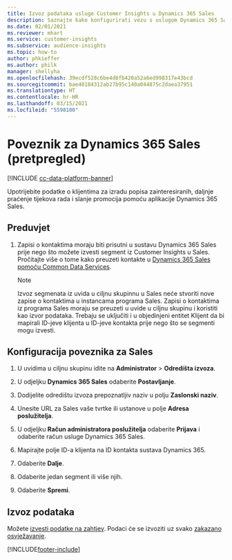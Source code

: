 ```yaml
---
title: Izvoz podataka usluge Customer Insights u Dynamics 365 Sales
description: Saznajte kako konfigurirati vezu s uslugom Dynamics 365 Sales.
ms.date: 02/01/2021
ms.reviewer: mhart
ms.service: customer-insights
ms.subservice: audience-insights
ms.topic: how-to
author: phkieffer
ms.author: philk
manager: shellyha
ms.openlocfilehash: 39ecdf528c6be4d8fb420a52a6ed998317e43bcd
ms.sourcegitcommit: bae40184312ab27b95c140a044875c2daea37951
ms.translationtype: HT
ms.contentlocale: hr-HR
ms.lasthandoff: 03/15/2021
ms.locfileid: "5598100"
---
```

# <a name="connector-for-dynamics-365-sales-preview"></a>Poveznik za Dynamics 365 Sales (pretpregled)

[!INCLUDE [cc-data-platform-banner](../includes/cc-data-platform-banner.md)]

Upotrijebite podatke o klijentima za izradu popisa zainteresiranih, daljnje praćenje tijekova rada i slanje promocija pomoću aplikacije Dynamics 365 Sales.

## <a name="prerequisite"></a>Preduvjet

1. Zapisi o kontaktima moraju biti prisutni u sustavu Dynamics 365 Sales prije nego što možete izvesti segment iz Customer Insights u Sales. Pročitajte više o tome kako preuzeti kontakte u [Dynamics 365 Sales pomoću Common Data Services](connect-power-query.md).

   > [!NOTE]
   > Izvoz segmenata iz uvida u ciljnu skupinnu u Sales neće stvoriti nove zapise o kontaktima u instancama programa Sales. Zapisi o kontaktima iz programa Sales moraju se preuzeti u uvide u ciljnu skupinu i koristiti kao izvor podataka. Trebaju se uključiti i u objedinjeni entitet Klijent da bi mapirali ID-jeve klijenta u ID-jeve kontakta prije nego što se segmenti mogu izvesti.

## <a name="configure-the-connector-for-sales"></a>Konfiguracija poveznika za Sales

1. U uvidima u ciljnu skupinu idite na **Administrator** > **Odredišta izvoza**.

1. U odjeljku **Dynamics 365 Sales** odaberite **Postavljanje**.

1. Dodijelite odredištu izvoza prepoznatljiv naziv u polju **Zaslonski naziv**.

1. Unesite URL za Sales vaše tvrtke ili ustanove u polje **Adresa poslužitelja**.

1. U odjeljku **Račun administratora poslužitelja** odaberite **Prijava** i odaberite račun usluge Dynamics 365 Sales.

1. Mapirajte polje ID-a klijenta na ID kontakta sustava Dynamics 365.

1. Odaberite **Dalje**.

1. Odaberite jedan segment ili više njih.

1. Odaberite **Spremi**.

## <a name="export-the-data"></a>Izvoz podataka

Možete [izvesti podatke na zahtjev](export-destinations.md). Podaci će se izvoziti uz svako [zakazano osvježavanje](system.md#schedule-tab).


[!INCLUDE[footer-include](../includes/footer-banner.md)]